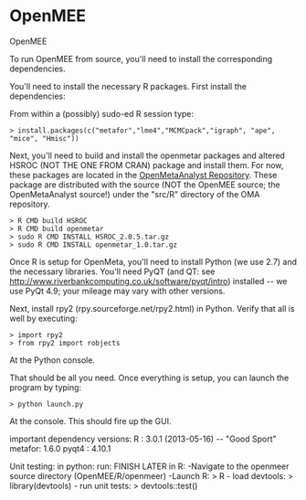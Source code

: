 OpenMEE
=======

OpenMEE

To run OpenMEE from source, you'll need to install the corresponding dependencies.

You'll need to install the necessary R packages. 
First install the dependencies:

From within a (possibly) sudo-ed R session type:

	> install.packages(c("metafor","lme4","MCMCpack","igraph", "ape", "mice", "Hmisc"))

Next, you'll need to build and install the openmetar packages and altered HSROC (NOT THE ONE FROM CRAN) package and install them. For now, these packages are located in the [OpenMetaAnalyst Repository](https://github.com/bwallace/OpenMeta-analyst-). These package are distributed with the source (NOT the OpenMEE source; the OpenMetaAnalyst source!) under the "src/R" directory of the OMA repository. 

    > R CMD build HSROC
    > R CMD build openmetar
    > sudo R CMD INSTALL HSROC_2.0.5.tar.gz
    > sudo R CMD INSTALL openmetar_1.0.tar.gz

Once R is setup for OpenMeta, you'll need to install Python (we use 2.7) and the necessary libraries. You'll need PyQT (and QT: see http://www.riverbankcomputing.co.uk/software/pyqt/intro) installed -- we use PyQt 4.9; your mileage may vary with other versions. 

Next, install rpy2 (rpy.sourceforge.net/rpy2.html) in Python. Verify that all is well by executing:

    > import rpy2
    > from rpy2 import robjects 

At the Python console.

That should be all you need. Once everything is setup, you can launch the program by typing:

    > python launch.py

At the console. This should fire up the GUI.

important dependency versions:
R      : 3.0.1 (2013-05-16) -- "Good Sport"
metafor: 1.6.0
pyqt4  : 4.10.1

Unit testing:
in python: run: FINISH LATER
in R:
    -Navigate to the openmeer source directory (OpenMEE/R/openmeer)
    -Launch R:
        > R
    - load devtools:
        > library(devtools)
    - run unit tests:
        > devtools::test()

